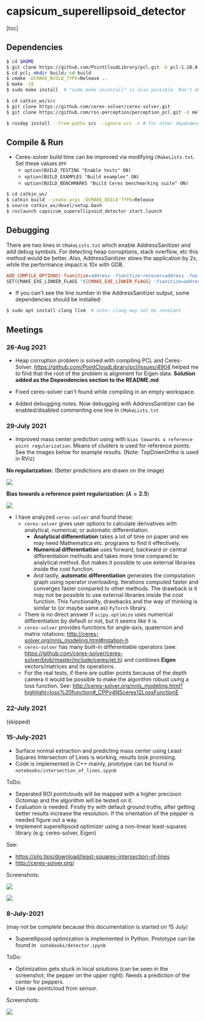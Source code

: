 # capsicum_superellipsoid_detector

[toc]

## Dependencies

```bash
$ cd $HOME
$ git clone https://github.com/PointCloudLibrary/pcl.git -b pcl-1.10.0
$ cd pcl; mkdir build; cd build
$ cmake -DCMAKE_BUILD_TYPE=Release ..
$ make -j8
$ sudo make install  # "sudo make uninstall" is also possible. Don't delete the folder

$ cd catkin_ws/src
$ git clone https://github.com/ceres-solver/ceres-solver.git
$ git clone https://github.com/ros-perception/perception_pcl.git -b melodic-devel

$ rosdep install --from-paths src --ignore-src -r # for other dependencis
```



## Compile & Run

- Ceres-solver build time can be improved via modifying `CMakeLists.txt`. Set these values `OFF`
  - `option(BUILD_TESTING "Enable tests" ON)`
  - `option(BUILD_EXAMPLES "Build examples" ON)`
  - `option(BUILD_BENCHMARKS "Build Ceres benchmarking suite" ON)`

```bash
$ cd catkin_ws/
$ catkin build --cmake-args -DCMAKE_BUILD_TYPE=Release
$ source catkin_ws/devel/setup.bash
$ roslaunch capsicum_superellipsoid_detector start.launch
```



## Debugging


There are two lines in `CMakeLists.txt` which enable AddressSanitizer and add debug symbols. For detecting heap corruptions, stack overflow, etc this method would be better. Also, AddressSanitizer slows the application by 2x, while the performance impact is 10x with GDB.

```makefile
ADD_COMPILE_OPTIONS(-fsanitize=address -fsanitize-recover=address -fno-omit-frame-pointer -g)
SET(CMAKE_EXE_LINKER_FLAGS "${CMAKE_EXE_LINKER_FLAGS} -fsanitize=address -fsanitize-recover=address -g")
```

- If you can't see the line number in the AddressSanitizer output, some dependencies should be installed:

```bash
$ sudo apt install clang llvm  # note: clang may not be revelant
```





## Meetings

### 26-Aug 2021

- Heap corruption problem is solved with compiling PCL and Ceres-Solver. https://github.com/PointCloudLibrary/pcl/issues/4904 helped me to find that the root of the problem is alignment for Eigen data. **Solution added as the Dependencies section to the README.md**

- Fixed ceres-solver can't found while compiling in an empty workspace.
- Added debugging notes. Now debugging with AddressSanitizer can be enabled/disabled commenting one line in `CMakeLists.txt`



### 29-July 2021

- Improved mass center prediction using with `bias towards a reference point regularization`. Means of clusters is used for reference points. See the images below for example results. (Note: TopDownOrtho is used in RViz)

**No regularization:** (Better predictions are drawn on the image)

![](imgs/3_regularization_a.png)

**Bias towards a reference point regularization: ($\lambda = 2.5$**)

![](imgs/3_regularization_b.png)

- I have analyzed `ceres-solver` and found these:
  - `ceres-solver` gives user options to calculate derivatives with analytical, numerical, or automatic differentiation. 
    - **Analytical differentiation** takes a lot of time on paper and we may need Mathematica etc. programs to find it effectively. 
    - **Numerical differentiation** uses forward, backward or central differentiation methods and takes more time compared to analytical method. But makes it possible to use external libraries inside the cost function.
    - And lastly, **automatic differentiation** generates the computation graph using operator overloading. Iterations computed faster and converges faster compared to other methods. The drawback is it may not be possible to use external libraries inside the cost function. This functionality, drawbacks and the way of thinking is similar to (or maybe same as) `PyTorch` library.
  - There is no direct answer if `scipy.optimize` uses numerical differentiation by default or not, but it seems like it is.
  - `ceres-solver` provides functions for angle-axis, quaternion and matrix rotations: http://ceres-solver.org/nnls_modeling.html#rotation-h
  - `ceres-solver` has many built-in differentiable operators (see: https://github.com/ceres-solver/ceres-solver/blob/master/include/ceres/jet.h) and combines **Eigen** vectors/matrices and its operations.
  - For the real tests, if there are outlier points because of the depth camera it would be possible to make the algorithm robust using a loss function. See: http://ceres-solver.org/nnls_modeling.html?highlight=loss%20function#_CPPv4N5ceres12LossFunctionE



### 22-July 2021

(skipped)



### 15-July-2021

- Surface normal extraction and predicting mass center using Least Squares Intersectıon of Lines is working, results look promising.
- Code is implemented in C++ mainly, prototype can be found in `notebooks/intersection_of_lines.ipynb`

ToDo:

- Seperated ROI pointclouds will be mapped with a higher precision Octomap and the algorithm will be tested on it.
- Evaluation is needed. Firstly try with default ground truths, after getting better results increase the resolution. If the orientation of the pepper is needed figure out a way.
- Implement superellipsoid optimizer using a non-linear least-squares library (e.g. ceres-solver, Eigen)

See:

- https://silo.tips/download/least-squares-intersection-of-lines
- http://ceres-solver.org/

Screenshots:

![](imgs/2_mass_center_predictor/1.png)

![](imgs/2_mass_center_predictor/2.png)



### 8-July-2021

(may not be complete because this documentation is started on 15 July)

- Superellipsoid optimization is implemented in Python. Prototype can be found in ` notebooks/detector.ipynb`

ToDo:

- Optimization gets stuck in local solutions (can be seen in the screenshot, the pepper on the upper right). Needs a prediction of the center for peppers.
- Use raw pointcloud from sensor.

Screenshots:

![](imgs/1_python_superellipsoid.png)
